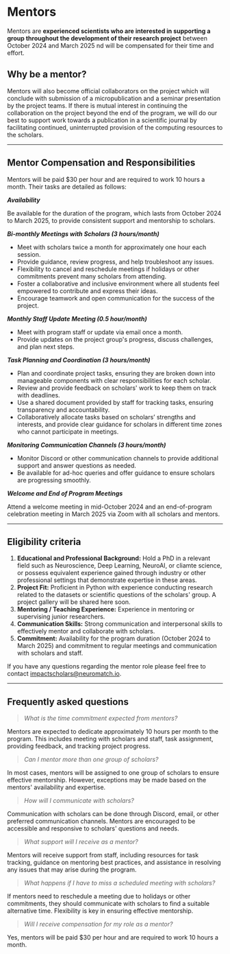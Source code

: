 # Mentors

Mentors are **experienced scientists who are interested in supporting a group throughout the development of their research project** between October 2024 and March 2025 nd will be compensated for their time and effort.

## Why be a mentor? 

Mentors will also become official collaborators on the project which will conclude with submission of a micropublication and a seminar presentation by the project teams. If there is mutual interest in continuing the collaboration on the project beyond the end of the program, we will do our best to support work towards a publication in a scientific journal by facilitating continued, uninterrupted provision of the computing resources to the scholars.

---
## Mentor Compensation and Responsibilities 

Mentors will be paid $30 per hour and are required to work 10 hours a month. Their tasks are detailed as follows:

***Availability***

Be available for the duration of the program, which lasts from October 2024 to March 2025, to provide consistent support and mentorship to scholars.

***Bi-monthly Meetings with Scholars (3 hours/month)***

- Meet with scholars twice a month for approximately one hour each session.
- Provide guidance, review progress, and help troubleshoot any issues.
- Flexibility to cancel and reschedule meetings if holidays or other commitments prevent many scholars from attending.
- Foster a collaborative and inclusive environment where all students feel empowered to contribute and express their ideas.
- Encourage teamwork and open communication for the success of the project.

***Monthly Staff Update Meeting (0.5 hour/month)***

- Meet with program staff or update via email once a month.
- Provide updates on the project group's progress, discuss challenges, and plan next steps.

***Task Planning and Coordination (3 hours/month)***

- Plan and coordinate project tasks, ensuring they are broken down into manageable components with clear responsibilities for each scholar.
- Review and provide feedback on scholars' work to keep them on track with deadlines.
- Use a shared document provided by staff for tracking tasks, ensuring transparency and accountability.
- Collaboratively allocate tasks based on scholars’ strengths and interests, and provide clear guidance for scholars in different time zones who cannot participate in meetings.

***Monitoring Communication Channels (3 hours/month)***

- Monitor Discord or other communication channels to provide additional support and answer questions as needed.
- Be available for ad-hoc queries and offer guidance to ensure scholars are progressing smoothly.  

***Welcome and End of Program Meetings***

Attend a welcome meeting in mid-October 2024 and an end-of-program celebration meeting in March 2025 via Zoom with all scholars and mentors.

---
## Eligibility criteria

1. **Educational and Professional Background:** Hold a PhD in a relevant field such as Neuroscience, Deep Learning, NeuroAI, or cliamte science, or possess equivalent experience gained through industry or other professional settings that demonstrate expertise in these areas.
2. **Project Fit:** Proficient in Python with experience conducting research related to the datasets or scientific questions of the scholars' group. A project gallery will be shared here soon.
3. **Mentoring / Teaching Experience:** Experience in mentoring or supervising junior researchers.
4. **Communication Skills:** Strong communication and interpersonal skills to effectively mentor and collaborate with scholars.
5. **Commitment:** Availability for the program duration (October 2024 to March 2025) and commitment to regular meetings and communication with scholars and staff.

If you have any questions regarding the mentor role please feel free to contact  impactscholars@neuromatch.io.


---
## **Frequently asked questions**
> *What is the time commitment expected from mentors?*

Mentors are expected to dedicate approximately 10 hours per month to the program. This includes meeting with scholars and staff, task assignment, providing feedback, and tracking project progress.

> *Can I mentor more than one group of scholars?*

In most cases, mentors will be assigned to one group of scholars to ensure effective mentorship. However, exceptions may be made based on the mentors' availability and expertise. 

> *How will I communicate with scholars?*

Communication with scholars can be done through Discord, email, or other preferred communication channels. Mentors are encouraged to be accessible and responsive to scholars' questions and needs.

> *What support will I receive as a mentor?*

Mentors will receive support from staff, including resources for task tracking, guidance on mentoring best practices, and assistance in resolving any issues that may arise during the program.

> *What happens if I have to miss a scheduled meeting with scholars?*

If mentors need to reschedule a meeting due to holidays or other commitments, they should communicate with scholars to find a suitable alternative time. Flexibility is key in ensuring effective mentorship.

> *Will I receive compensation for my role as a mentor?*

Yes, mentors will be paid $30 per hour and are required to work 10 hours a month.